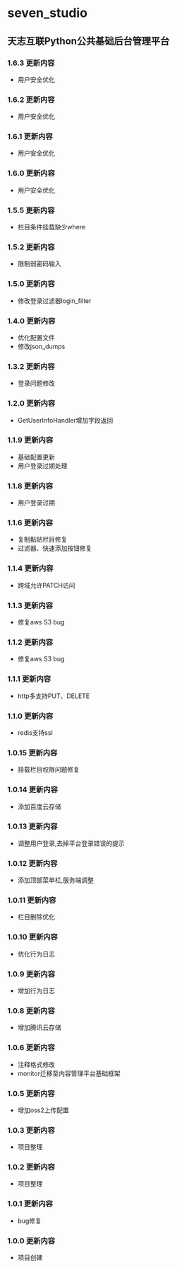 <!--
 * @Author: ChenXiaolei
 * @Date: 2022-01-18 18:52:26
 * @LastEditTime: 2024-09-20 10:35:49
 * @LastEditors: ChenXiaolei
 * @Description: 
-->
# seven_studio

## 天志互联Python公共基础后台管理平台

### 1.6.3 更新内容
* 用户安全优化

### 1.6.2 更新内容
* 用户安全优化

### 1.6.1 更新内容
* 用户安全优化

### 1.6.0 更新内容
* 用户安全优化

### 1.5.5 更新内容
* 栏目条件挂载缺少where

### 1.5.2 更新内容
* 限制弱密码输入

### 1.5.0 更新内容
* 修改登录过滤器login_filter

### 1.4.0 更新内容
* 优化配置文件
* 修改json_dumps

### 1.3.2 更新内容
* 登录问题修改

### 1.2.0 更新内容
* GetUserInfoHandler增加字段返回

### 1.1.9 更新内容
* 基础配置更新
* 用户登录过期处理

### 1.1.8 更新内容
* 用户登录过期

### 1.1.6 更新内容
* 复制黏贴栏目修复
* 过滤器、快速添加按钮修复

### 1.1.4 更新内容
* 跨域允许PATCH访问

### 1.1.3 更新内容
* 修复aws S3 bug

### 1.1.2 更新内容
* 修复aws S3 bug

### 1.1.1 更新内容
* http多支持PUT、DELETE

### 1.1.0 更新内容
* redis支持ssl

### 1.0.15 更新内容
* 挂载栏目权限问题修复

### 1.0.14 更新内容
* 添加百度云存储

### 1.0.13 更新内容
* 调整用户登录,去掉平台登录错误的提示

### 1.0.12 更新内容
* 添加顶部菜单栏,服务端调整

### 1.0.11 更新内容
* 栏目删除优化

### 1.0.10 更新内容
* 优化行为日志

### 1.0.9 更新内容
* 增加行为日志

### 1.0.8 更新内容
* 增加腾讯云存储

### 1.0.6 更新内容
* 注释格式修改
* monitor迁移至内容管理平台基础框架

### 1.0.5 更新内容
* 增加oss2上传配置

### 1.0.3 更新内容
* 项目整理

### 1.0.2 更新内容
* 项目整理

### 1.0.1 更新内容
* bug修复

### 1.0.0 更新内容
* 项目创建